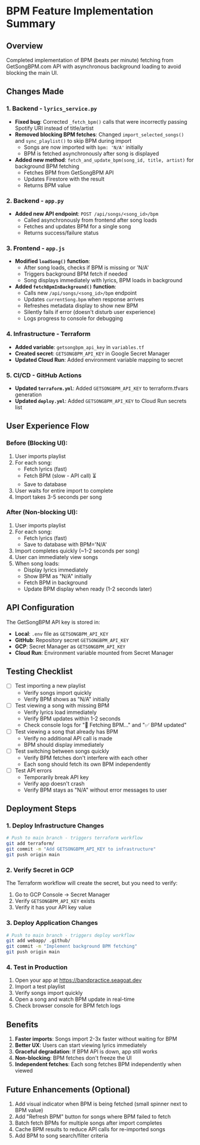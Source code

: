 # BPM Feature Implementation Summary

## Overview

Completed implementation of BPM (beats per minute) fetching from GetSongBPM.com API with asynchronous background loading to avoid blocking the main UI.

## Changes Made

### 1. Backend - `lyrics_service.py`

- **Fixed bug**: Corrected `_fetch_bpm()` calls that were incorrectly passing Spotify URI instead of title/artist
- **Removed blocking BPM fetches**: Changed `import_selected_songs()` and `sync_playlist()` to skip BPM during import
  - Songs are now imported with `bpm: 'N/A'` initially
  - BPM is fetched asynchronously after song is displayed
- **Added new method**: `fetch_and_update_bpm(song_id, title, artist)` for background BPM fetching
  - Fetches BPM from GetSongBPM API
  - Updates Firestore with the result
  - Returns BPM value

### 2. Backend - `app.py`

- **Added new API endpoint**: `POST /api/songs/<song_id>/bpm`
  - Called asynchronously from frontend after song loads
  - Fetches and updates BPM for a single song
  - Returns success/failure status

### 3. Frontend - `app.js`

- **Modified `loadSong()` function**:
  - After song loads, checks if BPM is missing or 'N/A'
  - Triggers background BPM fetch if needed
  - Song displays immediately with lyrics, BPM loads in background
- **Added `fetchBpmInBackground()` function**:
  - Calls new `/api/songs/<song_id>/bpm` endpoint
  - Updates `currentSong.bpm` when response arrives
  - Refreshes metadata display to show new BPM
  - Silently fails if error (doesn't disturb user experience)
  - Logs progress to console for debugging

### 4. Infrastructure - Terraform

- **Added variable**: `getsongbpm_api_key` in `variables.tf`
- **Created secret**: `GETSONGBPM_API_KEY` in Google Secret Manager
- **Updated Cloud Run**: Added environment variable mapping to secret

### 5. CI/CD - GitHub Actions

- **Updated `terraform.yml`**: Added `GETSONGBPM_API_KEY` to terraform.tfvars generation
- **Updated `deploy.yml`**: Added `GETSONGBPM_API_KEY` to Cloud Run secrets list

## User Experience Flow

### Before (Blocking UI):

1. User imports playlist
2. For each song:
   - Fetch lyrics (fast)
   - Fetch BPM (slow - API call) ⏳
   - Save to database
3. User waits for entire import to complete
4. Import takes 3-5 seconds per song

### After (Non-blocking UI):

1. User imports playlist
2. For each song:
   - Fetch lyrics (fast)
   - Save to database with BPM='N/A'
3. Import completes quickly (~1-2 seconds per song)
4. User can immediately view songs
5. When song loads:
   - Display lyrics immediately
   - Show BPM as "N/A" initially
   - Fetch BPM in background
   - Update BPM display when ready (1-2 seconds later)

## API Configuration

The GetSongBPM API key is stored in:

- **Local**: `.env` file as `GETSONGBPM_API_KEY`
- **GitHub**: Repository secret `GETSONGBPM_API_KEY`
- **GCP**: Secret Manager as `GETSONGBPM_API_KEY`
- **Cloud Run**: Environment variable mounted from Secret Manager

## Testing Checklist

- [ ] Test importing a new playlist
  - Verify songs import quickly
  - Verify BPM shows as "N/A" initially
- [ ] Test viewing a song with missing BPM
  - Verify lyrics load immediately
  - Verify BPM updates within 1-2 seconds
  - Check console logs for "🎵 Fetching BPM..." and "✅ BPM updated"
- [ ] Test viewing a song that already has BPM
  - Verify no additional API call is made
  - BPM should display immediately
- [ ] Test switching between songs quickly
  - Verify BPM fetches don't interfere with each other
  - Each song should fetch its own BPM independently
- [ ] Test API errors
  - Temporarily break API key
  - Verify app doesn't crash
  - Verify BPM stays as "N/A" without error messages to user

## Deployment Steps

### 1. Deploy Infrastructure Changes

```bash
# Push to main branch - triggers terraform workflow
git add terraform/
git commit -m "Add GETSONGBPM_API_KEY to infrastructure"
git push origin main
```

### 2. Verify Secret in GCP

The Terraform workflow will create the secret, but you need to verify:

1. Go to GCP Console → Secret Manager
2. Verify `GETSONGBPM_API_KEY` exists
3. Verify it has your API key value

### 3. Deploy Application Changes

```bash
# Push to main branch - triggers deploy workflow
git add webapp/ .github/
git commit -m "Implement background BPM fetching"
git push origin main
```

### 4. Test in Production

1. Open your app at https://bandpractice.seagoat.dev
2. Import a test playlist
3. Verify songs import quickly
4. Open a song and watch BPM update in real-time
5. Check browser console for BPM fetch logs

## Benefits

1. **Faster imports**: Songs import 2-3x faster without waiting for BPM
2. **Better UX**: Users can start viewing lyrics immediately
3. **Graceful degradation**: If BPM API is down, app still works
4. **Non-blocking**: BPM fetches don't freeze the UI
5. **Independent fetches**: Each song fetches BPM independently when viewed

## Future Enhancements (Optional)

1. Add visual indicator when BPM is being fetched (small spinner next to BPM value)
2. Add "Refresh BPM" button for songs where BPM failed to fetch
3. Batch fetch BPMs for multiple songs after import completes
4. Cache BPM results to reduce API calls for re-imported songs
5. Add BPM to song search/filter criteria
